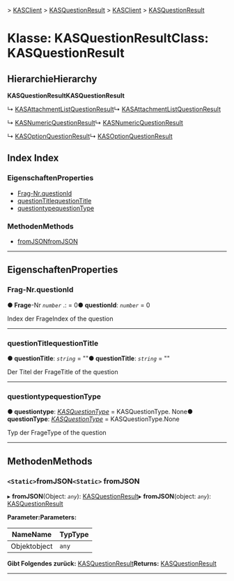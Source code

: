 <span data-ttu-id="23cbb-101">[](../README.md) > [KASClient](../modules/kasclient.md) > [KASQuestionResult](../classes/kasclient.kasquestionresult.md)</span><span class="sxs-lookup"><span data-stu-id="23cbb-101">[](../README.md) > [KASClient](../modules/kasclient.md) > [KASQuestionResult](../classes/kasclient.kasquestionresult.md)</span></span>

# <a name="class-kasquestionresult"></a><span data-ttu-id="23cbb-102">Klasse: KASQuestionResult</span><span class="sxs-lookup"><span data-stu-id="23cbb-102">Class: KASQuestionResult</span></span>

## <a name="hierarchy"></a><span data-ttu-id="23cbb-103">Hierarchie</span><span class="sxs-lookup"><span data-stu-id="23cbb-103">Hierarchy</span></span>

<span data-ttu-id="23cbb-104">**KASQuestionResult**</span><span class="sxs-lookup"><span data-stu-id="23cbb-104">**KASQuestionResult**</span></span>

<span data-ttu-id="23cbb-105">↳ [KASAttachmentListQuestionResult](kasclient.kasattachmentlistquestionresult.md)</span><span class="sxs-lookup"><span data-stu-id="23cbb-105">↳  [KASAttachmentListQuestionResult](kasclient.kasattachmentlistquestionresult.md)</span></span>

<span data-ttu-id="23cbb-106">↳ [KASNumericQuestionResult](kasclient.kasnumericquestionresult.md)</span><span class="sxs-lookup"><span data-stu-id="23cbb-106">↳  [KASNumericQuestionResult](kasclient.kasnumericquestionresult.md)</span></span>

<span data-ttu-id="23cbb-107">↳ [KASOptionQuestionResult](kasclient.kasoptionquestionresult.md)</span><span class="sxs-lookup"><span data-stu-id="23cbb-107">↳  [KASOptionQuestionResult](kasclient.kasoptionquestionresult.md)</span></span>

## <a name="index"></a><span data-ttu-id="23cbb-108">Index </span><span class="sxs-lookup"><span data-stu-id="23cbb-108">Index</span></span>

### <a name="properties"></a><span data-ttu-id="23cbb-109">Eigenschaften</span><span class="sxs-lookup"><span data-stu-id="23cbb-109">Properties</span></span>

* [<span data-ttu-id="23cbb-110">Frag-Nr.</span><span class="sxs-lookup"><span data-stu-id="23cbb-110">questionId</span></span>](kasclient.kasquestionresult.md#questionid)
* [<span data-ttu-id="23cbb-111">questionTitle</span><span class="sxs-lookup"><span data-stu-id="23cbb-111">questionTitle</span></span>](kasclient.kasquestionresult.md#questiontitle)
* [<span data-ttu-id="23cbb-112">questiontype</span><span class="sxs-lookup"><span data-stu-id="23cbb-112">questionType</span></span>](kasclient.kasquestionresult.md#questiontype)
### <a name="methods"></a><span data-ttu-id="23cbb-113">Methoden</span><span class="sxs-lookup"><span data-stu-id="23cbb-113">Methods</span></span>

* [<span data-ttu-id="23cbb-114">fromJSON</span><span class="sxs-lookup"><span data-stu-id="23cbb-114">fromJSON</span></span>](kasclient.kasquestionresult.md#fromjson)

---

## <a name="properties"></a><span data-ttu-id="23cbb-115">Eigenschaften</span><span class="sxs-lookup"><span data-stu-id="23cbb-115">Properties</span></span>

<a id="questionid"></a>

###  <a name="questionid"></a><span data-ttu-id="23cbb-116">Frag-Nr.</span><span class="sxs-lookup"><span data-stu-id="23cbb-116">questionId</span></span>

<span data-ttu-id="23cbb-117">**● Frage**-Nr *`number`* .: = 0</span><span class="sxs-lookup"><span data-stu-id="23cbb-117">**● questionId**: *`number`* = 0</span></span>

<span data-ttu-id="23cbb-118">Index der Frage</span><span class="sxs-lookup"><span data-stu-id="23cbb-118">Index of the question</span></span>

___

<a id="questiontitle"></a>

###  <a name="questiontitle"></a><span data-ttu-id="23cbb-119">questionTitle</span><span class="sxs-lookup"><span data-stu-id="23cbb-119">questionTitle</span></span>

<span data-ttu-id="23cbb-120">**● questionTitle**: *`string`* = ""</span><span class="sxs-lookup"><span data-stu-id="23cbb-120">**● questionTitle**: *`string`* = ""</span></span>

<span data-ttu-id="23cbb-121">Der Titel der Frage</span><span class="sxs-lookup"><span data-stu-id="23cbb-121">Title of the question</span></span>

___

<a id="questiontype"></a>

###  <a name="questiontype"></a><span data-ttu-id="23cbb-122">questiontype</span><span class="sxs-lookup"><span data-stu-id="23cbb-122">questionType</span></span>

<span data-ttu-id="23cbb-123">**● questiontype**: *[KASQuestionType](../enums/kasclient.kasquestiontype.md)* = KASQuestionType. None</span><span class="sxs-lookup"><span data-stu-id="23cbb-123">**● questionType**: *[KASQuestionType](../enums/kasclient.kasquestiontype.md)* =  KASQuestionType.None</span></span>

<span data-ttu-id="23cbb-124">Typ der Frage</span><span class="sxs-lookup"><span data-stu-id="23cbb-124">Type of the question</span></span>

___

## <a name="methods"></a><span data-ttu-id="23cbb-125">Methoden</span><span class="sxs-lookup"><span data-stu-id="23cbb-125">Methods</span></span>

<a id="fromjson"></a>

### <a name="static-fromjson"></a><span data-ttu-id="23cbb-126">`<Static>`fromJSON</span><span class="sxs-lookup"><span data-stu-id="23cbb-126">`<Static>` fromJSON</span></span>

<span data-ttu-id="23cbb-127">▸ **fromJSON**(Object: *`any`*): [KASQuestionResult](kasclient.kasquestionresult.md)</span><span class="sxs-lookup"><span data-stu-id="23cbb-127">▸ **fromJSON**(object: *`any`*): [KASQuestionResult](kasclient.kasquestionresult.md)</span></span>

<span data-ttu-id="23cbb-128">**Parameter:**</span><span class="sxs-lookup"><span data-stu-id="23cbb-128">**Parameters:**</span></span>

| <span data-ttu-id="23cbb-129">Name</span><span class="sxs-lookup"><span data-stu-id="23cbb-129">Name</span></span> | <span data-ttu-id="23cbb-130">Typ</span><span class="sxs-lookup"><span data-stu-id="23cbb-130">Type</span></span> |
| ------ | ------ |
| <span data-ttu-id="23cbb-131">Objekt</span><span class="sxs-lookup"><span data-stu-id="23cbb-131">object</span></span> | `any` |

<span data-ttu-id="23cbb-132">**Gibt Folgendes zurück:** [KASQuestionResult](kasclient.kasquestionresult.md)</span><span class="sxs-lookup"><span data-stu-id="23cbb-132">**Returns:** [KASQuestionResult](kasclient.kasquestionresult.md)</span></span>

___

